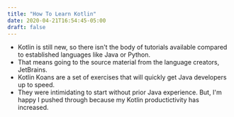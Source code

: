 ```yaml
---
title: "How To Learn Kotlin"
date: 2020-04-21T16:54:45-05:00
draft: false
---
```


- Kotlin is still new, so there isn't the body of tutorials available compared to established languages like Java or Python.
- That means going to the source material from the language creators, JetBrains.
- Kotlin Koans are a set of exercises that will quickly get Java developers up to speed.
- They were intimidating to start without prior Java experience. But, I'm happy I pushed through because my Kotlin productictivity has increased.

